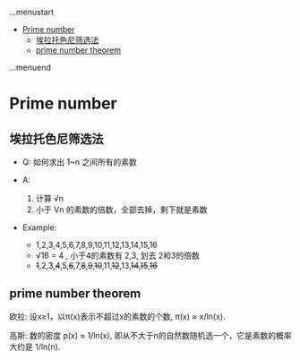 ...menustart

- [Prime number](#cbe1d8b6fdde719e75d8105939b32d5d)
    - [埃拉托色尼筛选法](#c65117875564805726c4ff9d57513a85)
    - [prime number theorem](#c2c3d1fb2a73e2ac9f0a282e7095bd1b)

...menuend


<h2 id="cbe1d8b6fdde719e75d8105939b32d5d"></h2>


# Prime number 

<h2 id="c65117875564805726c4ff9d57513a85"></h2>


## 埃拉托色尼筛选法

- Q: 如何求出 1~n 之间所有的素数
- A:
    1. 计算 √n
    2. 小于 Vn 的素数的倍数，全部去掉，剩下就是素数

- Example:
    - 1,2,3,4,5,6,7,8,9,10,11,12,13,14,15,16
    - √16 = 4 , 小于4的素数有 2,3, 划去 2和3的倍数 
    - ~~1~~,2,3,~~4~~,5,~~6~~,7,~~8~~,~~9~~,~~10~~,11,~~12~~,13,~~14~~,~~15~~,~~16~~


<h2 id="c2c3d1fb2a73e2ac9f0a282e7095bd1b"></h2>


## prime number theorem

欧拉: 设x≥1，以π(x)表示不超过x的素数的个数, π(x) ≈ x/ln(x).

高斯: 数的密度 p(x) ≈ 1/ln(x), 即从不大于n的自然数随机选一个，它是素数的概率大约是 1/ln(n).




